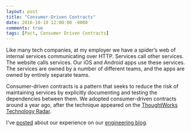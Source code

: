 ```yaml
---
layout: post
title: "Consumer-Driven Contracts"
date: 2016-10-10 12:00:00 -0000
comments: true
tags: [Pact, Consumer Driven Contracts]
---
```


Like many tech companies, at my employer we have a spider’s web of internal services communicating over HTTP. Services call other services. The website calls services. Our iOS and Android apps use these services. The services are owned by a number of different teams, and the apps are owned by entirely separate teams. 

Consumer-driven contracts is a pattern that seeks to reduce the risk of maintaining services by explicitly documenting and testing the dependencies between them. We adopted consumer-driven contracts around a year ago, after the technique appeared on the [ThoughtWorks Technology Radar](https://www.thoughtworks.com/radar/tools/pact-pacto). 

I've [posted](https://engineering.moonpig.com/development/consumer-driven-contracts) about our experience on our [engineering blog](https://engineering.moonpig.com/).